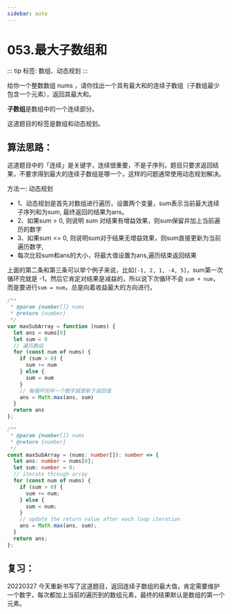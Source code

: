 ```yaml
---
sidebar: auto
---
```


# 053.最大子数组和

::: tip
标签: 数组、动态规划
:::

给你一个整数数组 nums ，请你找出一个具有最大和的连续子数组（子数组最少包含一个元素），返回其最大和。

**子数组**是数组中的一个连续部分。

这道题目的标签是数组和动态规划。

## 算法思路：
这道题目中的「连续」是关键字，连续很重要，不是子序列，题目只要求返回结果，不要求得到最大的连续子数组是哪一个，这样的问题通常使用动态规划解决。

方法一: 动态规划
- 1、动态规划是首先对数组进行遍历，设置两个变量，sum表示当前最大连续子序列和为sum, 最终返回的结果为ans。
- 2、如果sum > 0, 则说明 sum 对结果有增益效果，则sum保留并加上当前遍历的数字
- 3、如果sum <= 0, 则说明sum对于结果无增益效果，则sum直接更新为当前遍历数字,
- 每次比较sum和ans的大小，将最大值设置为ans,遍历结束返回结果

上面的第二条和第三条可以举个例子来说，比如`[-1, 2, 1, -4, 5]`，sum第一次循环完就是 -1，然后它肯定对结果是减益的，所以说下次循环不会 `sum + num`，而是要进行`sum = num`，总是向着收益最大的方向进行。

```js
/**
 * @param {number[]} nums
 * @return {number}
 */
var maxSubArray = function (nums) {
  let ans = nums[0]
  let sum = 0
  // 遍历数组
  for (const num of nums) {
    if (sum > 0) {
      sum += num
    } else {
      sum = num
    }
    // 每循环完毕一个数字就更新下返回值
    ans = Math.max(ans, sum)
  }
  return ans
};
```

```typescript
/**
 * @param {number[]} nums
 * @return {number}
 */
const maxSubArray = (nums: number[]): number => {
  let ans: number = nums[0];
  let sum: number = 0;
  // iterate through array
  for (const num of nums) {
    if (sum > 0) {
      sum += num;
    } else {
      sum = num;
    }
    // update the return value after each loop iteration
    ans = Math.max(ans, sum);
  }
  return ans;
};

```

## 复习：
20220327 今天重新书写了这道题目，返回连续子数组的最大值，肯定需要维护一个数字，每次都加上当前的遍历到的数组元素，最终的结果默认是数组的第一个元素。